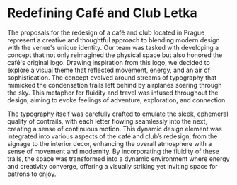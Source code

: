 # Redefining Café and Club Letka

The proposals for the redesign of a café and club located in Prague represent a creative and thoughtful approach to blending modern design with the venue's unique identity. Our team was tasked with developing a concept that not only reimagined the physical space but also honored the café's original logo. Drawing inspiration from this logo, we decided to explore a visual theme that reflected movement, energy, and an air of sophistication. The concept evolved around streams of typography that mimicked the condensation trails left behind by airplanes soaring through the sky. This metaphor for fluidity and travel was infused throughout the design, aiming to evoke feelings of adventure, exploration, and connection.

The typography itself was carefully crafted to emulate the sleek, ephemeral quality of contrails, with each letter flowing seamlessly into the next, creating a sense of continuous motion. This dynamic design element was integrated into various aspects of the café and club’s redesign, from the signage to the interior decor, enhancing the overall atmosphere with a sense of movement and modernity. By incorporating the fluidity of these trails, the space was transformed into a dynamic environment where energy and creativity converge, offering a visually striking yet inviting space for patrons to enjoy.




